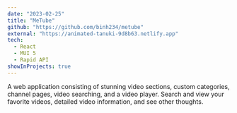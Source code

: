 ```yaml
---
date: "2023-02-25"
title: "MeTube"
github: "https://github.com/binh234/metube"
external: "https://animated-tanuki-9d8b63.netlify.app"
tech:
  - React
  - MUI 5
  - Rapid API
showInProjects: true
---
```


A web application consisting of stunning video sections, custom categories, channel pages, video searching, and a video player. Search and view your favorite videos, detailed video information, and see other thoughts.
